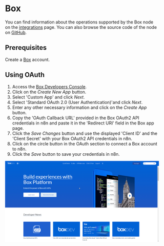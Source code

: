 # Box

You can find information about the operations supported by the Box node on the [integrations](https://n8n.io/integrations/n8n-nodes-base.box) page. You can also browse the source code of the node on [GitHub](https://github.com/n8n-io/n8n/tree/master/packages/nodes-base/nodes/Box).

## Prerequisites

Create a [Box](https://www.box.com/) account.

## Using OAuth

1. Access the [Box Developers Console](https://app.box.com/developers/console).
2. Click on the *Create New App* button.
3. Select 'Custom App' and click *Next*.
4. Select 'Standard OAuth 2.0 (User Authentication)'and click *Next*.
5. Enter any other necessary information and click on the *Create App* button.
6. Copy the 'OAuth Callback URL' provided in the Box OAuth2 API credentials in n8n and paste it in the 'Redirect URI' field in the Box app page.
7. Click the *Save Changes* button and use the displayed 'Client ID' and the 'Client Secret' with your Box OAuth2 API credentials in n8n.
10. Click on the circle button in the OAuth section to connect a Box account to n8n.
11. Click the *Save* button to save your credentials in n8n.

![Getting Box credentials](./using-oauth.gif)
